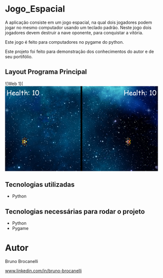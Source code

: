 # Jogo_Espacial

A aplicação consiste em um jogo espacial, na qual dois jogadores podem jogar no mesmo computador usando um teclado padrão.
Neste jogo dois jogadores devem destruir a nave oponente, para conquistar a vitória.

Este jogo é feito para computadores no pygame do python. 

Este projeto foi feito para demonstração dos conhecimentos do autor e de seu portifólio.

## Layout Programa Principal
![Web 1](![Web 1](https://github.com/DevBruno01/Assets/blob/main/Space_Wars.png)

## Tecnologias utilizadas

- Python

## Tecnologias necessárias para rodar o projeto

- Python
- Pygame

# Autor

Bruno Brocanelli

www.linkedin.com/in/bruno-brocanelli
